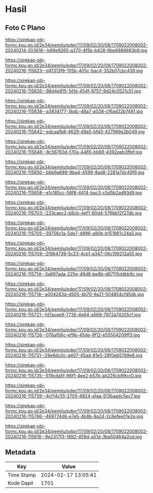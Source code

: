 # Hasil

## Foto C Plano

https://sirekap-obj-formc.kpu.go.id/2e34/pemilu/pdpr/17/09/02/20/08/1709022008002-20240214-203616--b99e9265-a370-4f5b-b428-6be6888683b9.jpg

https://sirekap-obj-formc.kpu.go.id/2e34/pemilu/pdpr/17/09/02/20/08/1709022008002-20240216-115623--d41313f9-105b-405c-bac4-352b07cbc439.jpg

https://sirekap-obj-formc.kpu.go.id/2e34/pemilu/pdpr/17/09/02/20/08/1709022008002-20240216-115635--98d4e915-1d1d-454f-9757-9d24c0521c51.jpg

https://sirekap-obj-formc.kpu.go.id/2e34/pemilu/pdpr/17/09/02/20/08/1709022008002-20240216-115638--a3834177-3bdc-48a7-a038-cf6ad22b7481.jpg

https://sirekap-obj-formc.kpu.go.id/2e34/pemilu/pdpr/17/09/02/20/08/1709022008002-20240216-115642--edcaa1b8-4629-49a5-bfd3-427969e2b049.jpg

https://sirekap-obj-formc.kpu.go.id/2e34/pemilu/pdpr/17/09/02/20/08/1709022008002-20240216-115646--8c56763d-f70a-4465-bb98-4392eeb3ffef.jpg

https://sirekap-obj-formc.kpu.go.id/2e34/pemilu/pdpr/17/09/02/20/08/1709022008002-20240216-115650--bbb9a689-9ba4-4599-8ad8-2281a7dc49f9.jpg

https://sirekap-obj-formc.kpu.go.id/2e34/pemilu/pdpr/17/09/02/20/08/1709022008002-20240216-115658--e1c185cc-58f8-4414-bac3-c5d5b2ad93d9.jpg

https://sirekap-obj-formc.kpu.go.id/2e34/pemilu/pdpr/17/09/02/20/08/1709022008002-20240216-115703--233caec2-b8cb-4ef1-80d4-576bb12f27db.jpg

https://sirekap-obj-formc.kpu.go.id/2e34/pemilu/pdpr/17/09/02/20/08/1709022008002-20240216-115705--39756c1a-5de7-4896-a90b-b151961c24a5.jpg

https://sirekap-obj-formc.kpu.go.id/2e34/pemilu/pdpr/17/09/02/20/08/1709022008002-20240216-115709--2f864739-5c23-4cb1-a347-06c199212a55.jpg

https://sirekap-obj-formc.kpu.go.id/2e34/pemilu/pdpr/17/09/02/20/08/1709022008002-20240216-115714--3a697ada-225e-46d8-be8b-d67115ddbb9c.jpg

https://sirekap-obj-formc.kpu.go.id/2e34/pemilu/pdpr/17/09/02/20/08/1709022008002-20240216-115718--a004283d-d505-4b70-9a21-504854cfd5db.jpg

https://sirekap-obj-formc.kpu.go.id/2e34/pemilu/pdpr/17/09/02/20/08/1709022008002-20240216-115721--fd7acee9-7735-4e64-a569-7972a74205cf.jpg

https://sirekap-obj-formc.kpu.go.id/2e34/pemilu/pdpr/17/09/02/20/08/1709022008002-20240216-115726--076af06c-ef9b-45de-9f12-e55504209ff3.jpg

https://sirekap-obj-formc.kpu.go.id/2e34/pemilu/pdpr/17/09/02/20/08/1709022008002-20240216-115731--29e6dc0c-a407-45ad-81e5-28f0eb5789e6.jpg

https://sirekap-obj-formc.kpu.go.id/2e34/pemilu/pdpr/17/09/02/20/08/1709022008002-20240216-115735--519cda5f-96f1-4ee2-b57b-ab226cb99cc0.jpg

https://sirekap-obj-formc.kpu.go.id/2e34/pemilu/pdpr/17/09/02/20/08/1709022008002-20240216-115739--4cf14c55-2705-4824-a1aa-513baadc5ec7.jpg

https://sirekap-obj-formc.kpu.go.id/2e34/pemilu/pdpr/17/09/02/20/08/1709022008002-20240216-115746--469774d6-e7e5-4b8b-9a24-2c8efee01e2e.jpg

https://sirekap-obj-formc.kpu.go.id/2e34/pemilu/pdpr/17/09/02/20/08/1709022008002-20240216-115618--9e2317f3-1892-459d-a51d-3ba50464a2cd.jpg


## Metadata

| Key        | Value               |
| ---------- | ------------------- |
| Time Stamp | 2024-02-17 13:05:41 |
| Kode Dapil | 1701                |




